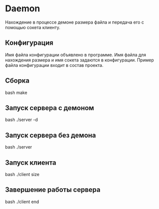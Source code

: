 # Daemon

Нахождение в процессе демоне размера файла и передача его с помощью сокета клиенту.

## Конфигурация

Имя файла конфигурации объявлено в программе. Имя файла для нахождения размера и имя сокета задаются в конфигурации. Пример файла конфигурации входит в состав проекта.

## Сборка

bash make

## Запуск сервера с демоном

bash ./server -d

## Запуск сервера без демона

bash ./server

## Запуск клиента

bash ./client size

## Завершение работы сервера

bash ./client end
